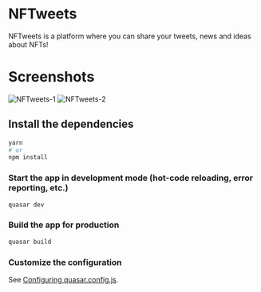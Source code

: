 # NFTweets

NFTweets is a platform where you can share your tweets, news and ideas about NFTs!

# Screenshots
![NFTweets-1](https://user-images.githubusercontent.com/89755810/173283905-523cd916-bb23-4a4b-b49e-a1a6ecb8fdb7.png)
![NFTweets-2](https://user-images.githubusercontent.com/89755810/173283911-2e620406-8456-40e5-9e94-9dda247632df.png)

## Install the dependencies
```bash
yarn
# or
npm install
```

### Start the app in development mode (hot-code reloading, error reporting, etc.)
```bash
quasar dev
```


### Build the app for production
```bash
quasar build
```

### Customize the configuration
See [Configuring quasar.config.js](https://v2.quasar.dev/quasar-cli-webpack/quasar-config-js).
